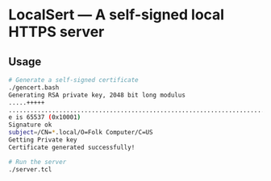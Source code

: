 # LocalSert — A self-signed local HTTPS server

## Usage

```bash
# Generate a self-signed certificate
./gencert.bash
Generating RSA private key, 2048 bit long modulus
.....+++++
...........................................................................................+++++
e is 65537 (0x10001)
Signature ok
subject=/CN=*.local/O=Folk Computer/C=US
Getting Private key
Certificate generated successfully!

# Run the server
./server.tcl
```